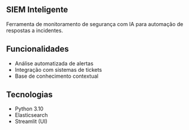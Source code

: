 ## SIEM Inteligente
Ferramenta de monitoramento de segurança com IA para automação de respostas a incidentes.

## Funcionalidades
- Análise automatizada de alertas
- Integração com sistemas de tickets
- Base de conhecimento contextual

## Tecnologias
- Python 3.10
- Elasticsearch
- Streamlit (UI)
